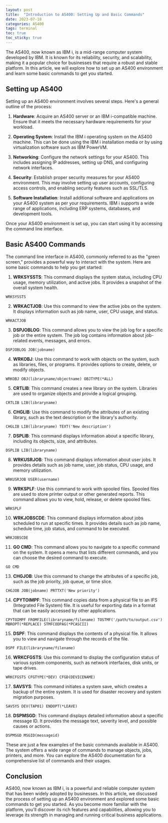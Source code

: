 ```yaml
---
layout: post
title:  "Introduction to AS400: Setting Up and Basic Commands"
date: 2023-07-18
categories: AS400
tags: terminal
toc: true
toc_sticky: true
---
```


The AS400, now known as IBM i, is a mid-range computer system developed by IBM. It is known for its reliability, security, and scalability, making it a popular choice for businesses that require a robust and stable platform. In this article, we will explore how to set up an AS400 environment and learn some basic commands to get you started.

## Setting up AS400

Setting up an AS400 environment involves several steps. Here's a general outline of the process:

1. **Hardware**: Acquire an AS400 server or an IBM i-compatible machine. Ensure that it meets the necessary hardware requirements for your workload.

2. **Operating System**: Install the IBM i operating system on the AS400 machine. This can be done using the IBM i installation media or by using virtualization software such as IBM PowerVM.

3. **Networking**: Configure the network settings for your AS400. This includes assigning IP addresses, setting up DNS, and configuring network interfaces.

4. **Security**: Establish proper security measures for your AS400 environment. This may involve setting up user accounts, configuring access controls, and enabling security features such as SSL/TLS.

5. **Software Installation**: Install additional software and applications on your AS400 system as per your requirements. IBM i supports a wide range of applications, including ERP systems, databases, and development tools.

Once your AS400 environment is set up, you can start using it by accessing the command line interface.

## Basic AS400 Commands

The command line interface in AS400, commonly referred to as the "green screen," provides a powerful way to interact with the system. Here are some basic commands to help you get started:

1. **WRKSYSSTS**: This command displays the system status, including CPU usage, memory utilization, and active jobs. It provides a snapshot of the overall system health.

```
WRKSYSSTS
```

2. **WRKACTJOB**: Use this command to view the active jobs on the system. It displays information such as job name, user, CPU usage, and status.

```
WRKACTJOB
```

3. **DSPJOBLOG**: This command allows you to view the job log for a specific job or the entire system. The job log contains information about job-related events, messages, and errors.

```
DSPJOBLOG JOB(jobname)
```

4. **WRKOBJ**: Use this command to work with objects on the system, such as libraries, files, or programs. It provides options to create, delete, or modify objects.

```
WRKOBJ OBJ(libraryname/objectname) OBJTYPE(*ALL)
```

5. **CRTLIB**: This command creates a new library on the system. Libraries are used to organize objects and provide a logical grouping.

```
CRTLIB LIB(libraryname)
```

6. **CHGLIB**: Use this command to modify the attributes of an existing library, such as the text description or the library's authority.

```
CHGLIB LIB(libraryname) TEXT('New description')
```

7. **DSPLIB**: This command displays information about a specific library, including its objects, size, and attributes.

```
DSPLIB LIB(libraryname)
```

8. **WRKUSRJOB**: This command displays information about user jobs. It provides details such as job name, user, job status, CPU usage, and memory utilization.

```
WRKUSRJOB USER(username)
```

9. **WRKSPLF**: Use this command to work with spooled files. Spooled files are used to store printer output or other generated reports. This command allows you to view, hold, release, or delete spooled files.

```
WRKSPLF
```

10. **WRKJOBSCDE**: This command displays information about jobs scheduled to run at specific times. It provides details such as job name, schedule time, job status, and command to be executed.

```
WRKJOBSCDE
```

11. **GO CMD**: This command allows you to navigate to a specific command on the system. It opens a menu that lists different commands, and you can choose the desired command to execute.

```
GO CMD
```

13. **CHGJOB**: Use this command to change the attributes of a specific job, such as the job priority, job queue, or time slice.

```
CHGJOB JOB(jobname) PRTTXT('New priority')
```

14. **CPYTOIMPF**: This command copies data from a physical file to an IFS (Integrated File System) file. It is useful for exporting data in a format that can be easily accessed by other applications.

```
CPYTOIMPF FROMFILE(libraryname/filename) TOSTMF('/path/to/output.csv') MBROPT(*REPLACE) STMFCODPAG(*PCASCII)
```

15. **DSPF**: This command displays the contents of a physical file. It allows you to view and navigate through the records of the file.

```
DSPF FILE(libraryname/filename)
```

16. **WRKCFGSTS**: Use this command to display the configuration status of various system components, such as network interfaces, disk units, or tape drives.

```
WRKCFGSTS CFGTYPE(*DEV) CFGD(DEVICENAME)
```

17. **SAVSYS**: This command initiates a system save, which creates a backup of the entire system. It is used for disaster recovery and system migration purposes.

```
SAVSYS DEV(TAP01) ENDOPT(*LEAVE)
```

18. **DSPMSGD**: This command displays detailed information about a specific message ID. It provides the message text, severity level, and possible causes or actions.

```
DSPMSGD MSGID(messageid)
```

These are just a few examples of the basic commands available in AS400. The system offers a wide range of commands to manage objects, jobs, printers, and more. You can explore the AS400 documentation for a comprehensive list of commands and their usages.

## Conclusion

AS400, now known as IBM i, is a powerful and reliable computer system that has been widely adopted by businesses. In this article, we discussed the process of setting up an AS400 environment and explored some basic commands to get you started. As you become more familiar with the platform, you'll discover its rich features and capabilities, allowing you to leverage its strength in managing and running critical business applications.